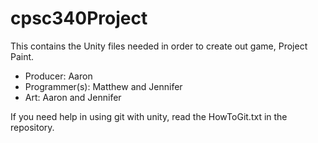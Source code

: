 # cpsc340Project
This contains the Unity files needed in order to create out game, Project Paint.
* Producer: Aaron
* Programmer(s): Matthew and Jennifer
* Art: Aaron and Jennifer

If you need help in using git with unity, read the HowToGit.txt in the repository.
